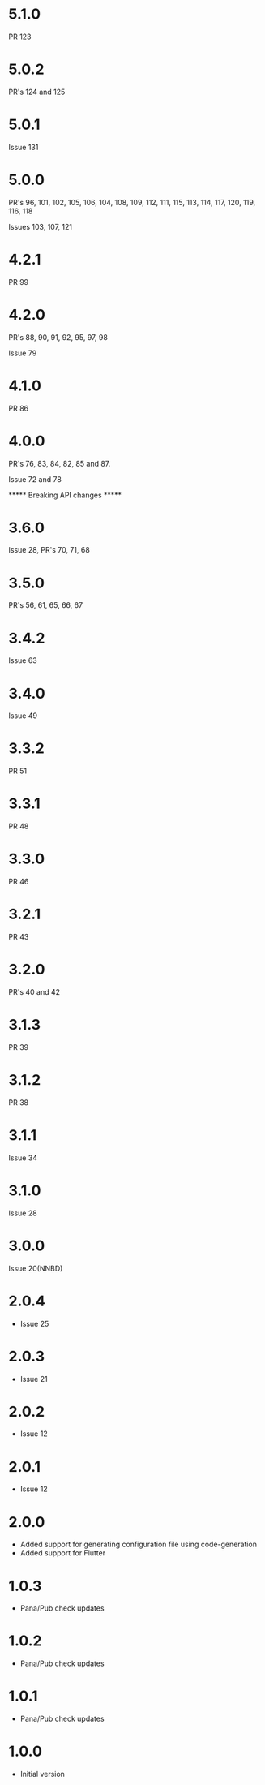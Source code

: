 # 5.1.0
PR 123

# 5.0.2
PR's 124 and 125

# 5.0.1
Issue 131

# 5.0.0
PR's 96, 101, 102, 105, 106, 104, 108, 109, 112, 111, 115, 113, 114, 117, 120, 119, 116, 118

Issues 103, 107, 121

# 4.2.1
PR 99

# 4.2.0
PR's 88, 90, 91, 92, 95, 97, 98

Issue 79

# 4.1.0
PR 86

# 4.0.0
PR's 76, 83, 84, 82, 85 and 87.

Issue 72 and 78

***** Breaking API changes *****

# 3.6.0
Issue 28, PR's 70, 71, 68

# 3.5.0
PR's 56, 61, 65, 66, 67

# 3.4.2
Issue 63

# 3.4.0
Issue 49

# 3.3.2
PR 51

# 3.3.1
PR 48

# 3.3.0
PR 46

# 3.2.1
PR 43

# 3.2.0
PR's 40 and 42

# 3.1.3
PR 39

# 3.1.2
PR 38

# 3.1.1
Issue 34

# 3.1.0
Issue 28

# 3.0.0
Issue 20(NNBD)

# 2.0.4

- Issue 25

# 2.0.3

- Issue 21
# 2.0.2

- Issue 12

# 2.0.1

- Issue 12

# 2.0.0

- Added support for generating configuration file using code-generation
- Added support for Flutter

# 1.0.3

- Pana/Pub check updates

# 1.0.2

- Pana/Pub check updates

# 1.0.1

- Pana/Pub check updates

# 1.0.0

- Initial version
